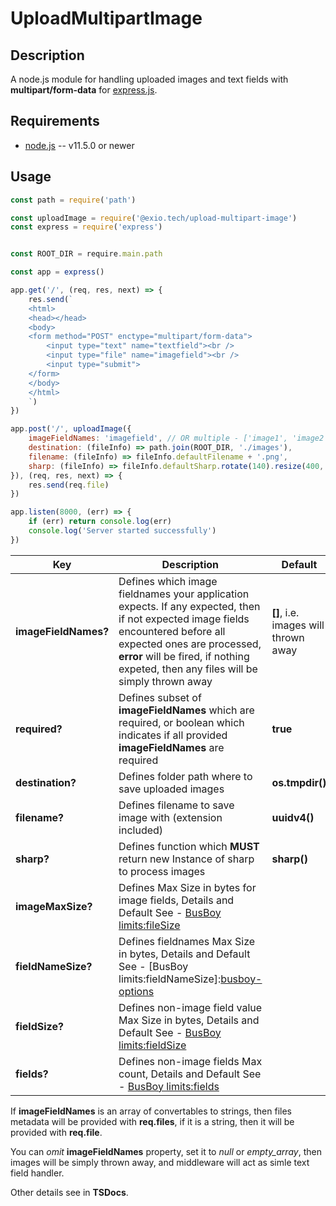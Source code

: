 # UploadMultipartImage

## Description
A node.js module for handling uploaded images and text fields with
**multipart/form-data** for [express.js][express].

## Requirements
- [node.js][nodejs] -- v11.5.0 or newer

## Usage
```javascript
const path = require('path')

const uploadImage = require('@exio.tech/upload-multipart-image')
const express = require('express')


const ROOT_DIR = require.main.path

const app = express()

app.get('/', (req, res, next) => {
    res.send(`
    <html>
    <head></head>
    <body>
    <form method="POST" enctype="multipart/form-data">
        <input type="text" name="textfield"><br />
        <input type="file" name="imagefield"><br />
        <input type="submit">
    </form>
    </body>
    </html>
    `)
})

app.post('/', uploadImage({
    imageFieldNames: 'imagefield', // OR multiple - ['image1', 'image2']
    destination: (fileInfo) => path.join(ROOT_DIR, './images'),
    filename: (fileInfo) => fileInfo.defaultFilename + '.png',
    sharp: (fileInfo) => fileInfo.defaultSharp.rotate(140).resize(400, 400).png(),
}), (req, res, next) => {
    res.send(req.file)
})

app.listen(8000, (err) => {
    if (err) return console.log(err)
    console.log('Server started successfully')
})
```
Key | Description | Default
---| ---| ---|
**imageFieldNames?** | Defines which image fieldnames your application expects. If any expected, then if not expected image fields encountered before all expected ones are processed, **error** will be fired, if nothing expeted, then any files will be simply thrown away | **[]**, i.e. images will thrown away
**required?** | Defines subset of **imageFieldNames** which are required, or boolean which indicates if all provided **imageFieldNames** are required | **true**
**destination?** | Defines folder path where to save uploaded images | **os.tmpdir()**
**filename?** | Defines filename to save image with (extension included) | **uuidv4()**
**sharp?** | Defines function which **MUST** return new Instance of sharp to process images | **sharp()**
**imageMaxSize?** | Defines Max Size in bytes for image fields, Details and Default See - [BusBoy limits:fileSize][busboy-options]
**fieldNameSize?** | Defines fieldnames Max Size in bytes, Details and Default See - [BusBoy limits:fieldNameSize]:[busboy-options]
**fieldSize?** | Defines non-image field value Max Size in bytes, Details and Default See - [BusBoy limits:fieldSize][busboy-options]
**fields?** | Defines non-image fields Max count, Details and Default See - [BusBoy limits:fields][busboy-options]

If **imageFieldNames** is an array of convertables to strings, then files metadata will be provided
with **req.files**, if it is a string, then it will be provided with **req.file**.

You can _omit_ **imageFieldNames** property, set it to _null_ or _empty_array_, then images will be simply thrown away, and middleware will act as simle text field handler.

Other details see in **TSDocs**.

[busboy-options]:(https://www.npmjs.com/package/busboy#busboy-methods)
[express]:(https://www.npmjs.com/package/express)
[nodejs]:(https://nodejs.org/)